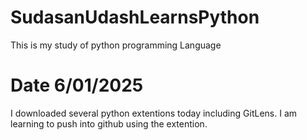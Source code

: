 # SudasanUdashLearnsPython
 This is my study of python programming Language

 <h1>Date 6/01/2025</h1>
I downloaded several python extentions today including GitLens. I am learning to push into github using the extention.